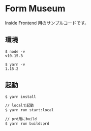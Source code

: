 # Form Museum

Inside Frontend 用のサンプルコードです。

## 環境

```
$ node -v
v10.15.3

$ yarn -v
1.15.2
```

## 起動

```sh
$ yarn install

// localで起動
$ yarn run start:local

// prd用にbuild
$ yarn run build:prd
```
